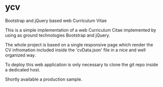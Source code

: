 # ycv
Bootstrap and jQuery based web Curriculum Vitae

This is a simple implementation of a web Curriculum Citae implemented by using as ground technologies Bootstrap and jQuery.

The whole project is based on a single responsive page which render the CV infromation included inside the 'cvData.json' file 
in a nice and well organized way.

To deploy this web application is only necessary to clone the git repo inside a dedicated host.

Shortly available a production sample.
